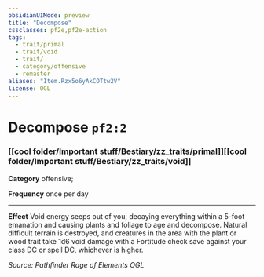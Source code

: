 ```yaml
---
obsidianUIMode: preview
title: "Decompose"
cssclasses: pf2e,pf2e-action
tags:
  - trait/primal
  - trait/void
  - trait/
  - category/offensive
  - remaster
aliases: "Item.Rzx5o6yAkCOTtw2V"
license: OGL
---
```

# Decompose `pf2:2`

### [[cool folder/Important stuff/Bestiary/zz_traits/primal]][[cool folder/Important stuff/Bestiary/zz_traits/void]]

**Category** offensive; 




**Frequency** once per day

* * *

**Effect** Void energy seeps out of you, decaying everything within a 5-foot emanation and causing plants and foliage to age and decompose. Natural difficult terrain is destroyed, and creatures in the area with the plant or wood trait take 1d6 void damage with a Fortitude check save against your class DC or spell DC, whichever is higher.

*Source: Pathfinder Rage of Elements*
*OGL*